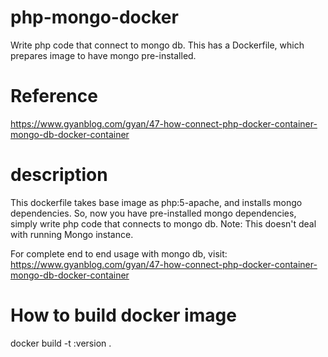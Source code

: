 # php-mongo-docker
Write php code that connect to mongo db. This has a Dockerfile, which prepares image to have mongo pre-installed.

# Reference
https://www.gyanblog.com/gyan/47-how-connect-php-docker-container-mongo-db-docker-container

# description
This dockerfile takes base image as php:5-apache, and installs mongo dependencies. So, now you have pre-installed mongo dependencies, simply write php code that connects to mongo db.
Note: This doesn't deal with running Mongo instance.

For complete end to end usage with mongo db, visit: https://www.gyanblog.com/gyan/47-how-connect-php-docker-container-mongo-db-docker-container

# How to build docker image
docker build -t <your desired name>:version .

